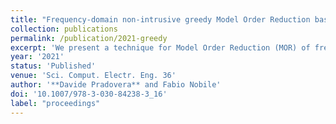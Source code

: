 ```yaml
---
title: "Frequency-domain non-intrusive greedy Model Order Reduction based on minimal rational approximation"
collection: publications
permalink: /publication/2021-greedy
excerpt: 'We present a technique for Model Order Reduction (MOR) of frequency-domain problems relying on rational interpolation of vector-valued functions. The selection of the sample points is carried out adaptively according to a greedy procedure. We describe several options for the choice of a posteriori error indicators, which are used to drive the greedy algorithm and define its termination condition. Namely, we illustrate a tradeoff between each estimator&apos;s accuracy and its &quot;intrusiveness&quot;, i.e. how much information on the underlying high-fidelity model needs to be available. We test numerically the effectiveness of this technique in solving a non-Hermitian eigenproblem and a microwave frequency response analysis.'
year: '2021'
status: 'Published'
venue: 'Sci. Comput. Electr. Eng. 36'
author: '**Davide Pradovera** and Fabio Nobile'
doi: '10.1007/978-3-030-84238-3_16'
label: "proceedings"
---
```


